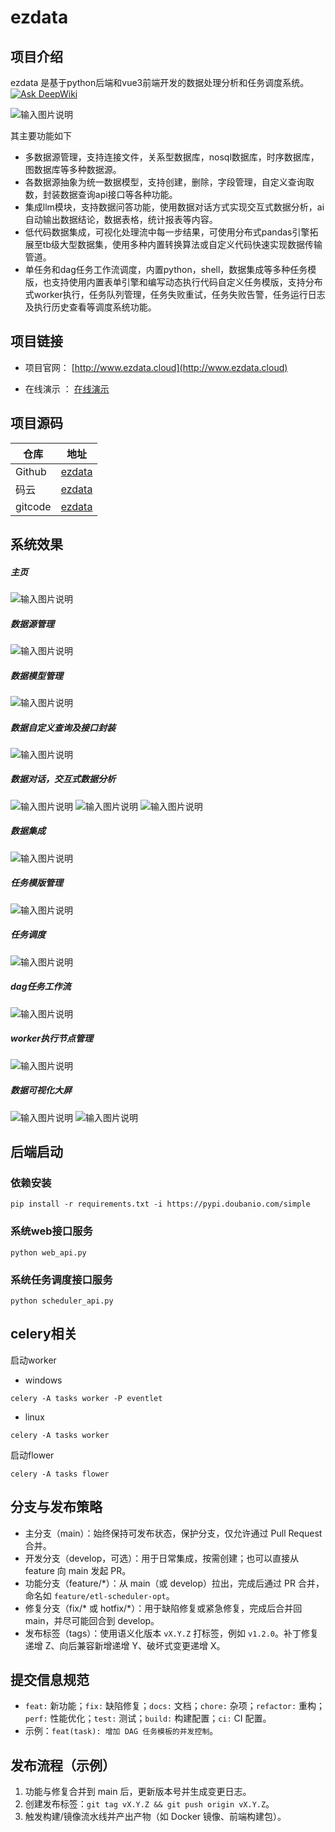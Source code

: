 ezdata
===============

项目介绍
-----------------------------------

ezdata 是基于python后端和vue3前端开发的数据处理分析和任务调度系统。  
[![Ask DeepWiki](https://deepwiki.com/badge.svg)](https://deepwiki.com/xuwei95/ezdata)

![输入图片说明](https://raw.githubusercontent.com/xuwei95/ezdata_press/master/images/ezdata.gif?raw=true "在这里输入图片标题")

其主要功能如下
- 多数据源管理，支持连接文件，关系型数据库，nosql数据库，时序数据库，图数据库等多种数据源。
- 各数据源抽象为统一数据模型，支持创建，删除，字段管理，自定义查询取数，封装数据查询api接口等各种功能。
- 集成llm模块，支持数据问答功能，使用数据对话方式实现交互式数据分析，ai自动输出数据结论，数据表格，统计报表等内容。
- 低代码数据集成，可视化处理流中每一步结果，可使用分布式pandas引擎拓展至tb级大型数据集，使用多种内置转换算法或自定义代码快速实现数据传输管道。
- 单任务和dag任务工作流调度，内置python，shell，数据集成等多种任务模版，也支持使用内置表单引擎和编写动态执行代码自定义任务模版，支持分布式worker执行，任务队列管理，任务失败重试，任务失败告警，任务运行日志及执行历史查看等调度系统功能。

项目链接
-----------------------------------
- 项目官网：  [http://www.ezdata.cloud](http://www.ezdata.cloud)

- 在线演示 ： [在线演示](http://124.220.57.72)

[comment]: <> (- 开发文档：  [主项目文档]&#40;http://www.ezdata.cloud/docs/hello.html&#41;)

项目源码
-----------------------------------
| 仓库  | 地址   |
|--------------------|--------------------|
| Github | [ezdata](https://github.com/xuwei95/ezdata) 
| 码云  | [ezdata](https://gitee.com/xuwei95/ezdata) 
| gitcode  | [ezdata](https://gitcode.com/xuwei95/ezdata) 


系统效果
----
##### 主页
![输入图片说明](https://raw.githubusercontent.com/xuwei95/ezdata_press/master/images/dashboard.png?raw=true "在这里输入图片标题")
##### 数据源管理
![输入图片说明](https://raw.githubusercontent.com/xuwei95/ezdata_press/master/images/datasource.png?raw=true "在这里输入图片标题")
##### 数据模型管理
![输入图片说明](https://raw.githubusercontent.com/xuwei95/ezdata_press/master/images/datamodel.png?raw=true "在这里输入图片标题")
##### 数据自定义查询及接口封装
![输入图片说明](https://raw.githubusercontent.com/xuwei95/ezdata_press/master/images/data_query.png?raw=true "在这里输入图片标题")
##### 数据对话，交互式数据分析
![输入图片说明](https://raw.githubusercontent.com/xuwei95/ezdata_press/master/images/datachat_msg.png?raw=true "在这里输入图片标题")
![输入图片说明](https://raw.githubusercontent.com/xuwei95/ezdata_press/master/images/datachat_table.png?raw=true "在这里输入图片标题")
![输入图片说明](https://raw.githubusercontent.com/xuwei95/ezdata_press/master/images/datachat_chart.png?raw=true "在这里输入图片标题")
##### 数据集成
![输入图片说明](https://raw.githubusercontent.com/xuwei95/ezdata_press/master/images/etl.png?raw=true "在这里输入图片标题")
##### 任务模版管理
![输入图片说明](https://raw.githubusercontent.com/xuwei95/ezdata_press/master/images/task_template.png?raw=true "在这里输入图片标题")
##### 任务调度
![输入图片说明](https://raw.githubusercontent.com/xuwei95/ezdata_press/master/images/task_scheduler.png?raw=true "在这里输入图片标题")
##### dag任务工作流
![输入图片说明](https://raw.githubusercontent.com/xuwei95/ezdata_press/master/images/dag_detail.png?raw=true "在这里输入图片标题")
##### worker执行节点管理
![输入图片说明](https://raw.githubusercontent.com/xuwei95/ezdata_press/master/images/worker_ops.png?raw=true "在这里输入图片标题")
##### 数据可视化大屏
![输入图片说明](https://raw.githubusercontent.com/xuwei95/ezdata_press/master/images/bigscreen1.png?raw=true "在这里输入图片标题")
![输入图片说明](https://raw.githubusercontent.com/xuwei95/ezdata_press/master/images/bigscreen2.png?raw=true "在这里输入图片标题")



后端启动
----
### 依赖安装
```
pip install -r requirements.txt -i https://pypi.doubanio.com/simple
```
### 系统web接口服务
```
python web_api.py
```
### 系统任务调度接口服务
```
python scheduler_api.py
```
## celery相关
启动worker
- windows
```
celery -A tasks worker -P eventlet
```
- linux
```
celery -A tasks worker
```
启动flower
```
celery -A tasks flower
```

分支与发布策略
-----------------------------------
- 主分支（main）：始终保持可发布状态，保护分支，仅允许通过 Pull Request 合并。
- 开发分支（develop，可选）：用于日常集成，按需创建；也可以直接从 feature 向 main 发起 PR。
- 功能分支（feature/*）：从 main（或 develop）拉出，完成后通过 PR 合并，命名如 `feature/etl-scheduler-opt`。
- 修复分支（fix/* 或 hotfix/*）：用于缺陷修复或紧急修复，完成后合并回 main，并尽可能回合到 develop。
- 发布标签（tags）：使用语义化版本 `vX.Y.Z` 打标签，例如 `v1.2.0`。补丁修复递增 Z、向后兼容新增递增 Y、破坏式变更递增 X。

提交信息规范
-----------------------------------
- `feat:` 新功能；`fix:` 缺陷修复；`docs:` 文档；`chore:` 杂项；`refactor:` 重构；`perf:` 性能优化；`test:` 测试；`build:` 构建配置；`ci:` CI 配置。
- 示例：`feat(task): 增加 DAG 任务模板的并发控制`。

发布流程（示例）
-----------------------------------
1. 功能与修复合并到 main 后，更新版本号并生成变更日志。
2. 创建发布标签：`git tag vX.Y.Z && git push origin vX.Y.Z`。
3. 触发构建/镜像流水线并产出产物（如 Docker 镜像、前端构建包）。


